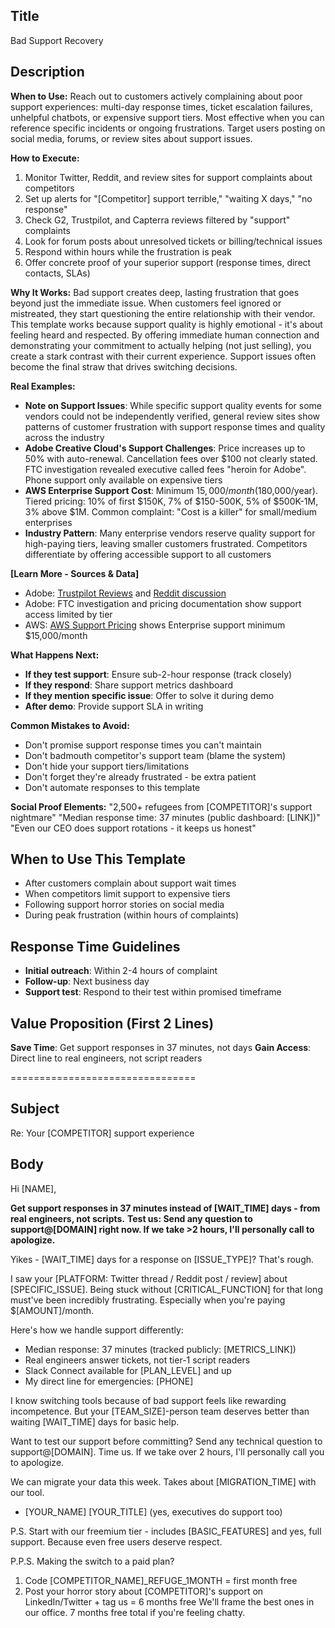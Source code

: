 ## Title
Bad Support Recovery

## Description

**When to Use:**
Reach out to customers actively complaining about poor support experiences: multi-day response times, ticket escalation failures, unhelpful chatbots, or expensive support tiers. Most effective when you can reference specific incidents or ongoing frustrations. Target users posting on social media, forums, or review sites about support issues.

**How to Execute:**
1. Monitor Twitter, Reddit, and review sites for support complaints about competitors
2. Set up alerts for "[Competitor] support terrible," "waiting X days," "no response"
3. Check G2, Trustpilot, and Capterra reviews filtered by "support" complaints
4. Look for forum posts about unresolved tickets or billing/technical issues
5. Respond within hours while the frustration is peak
6. Offer concrete proof of your superior support (response times, direct contacts, SLAs)

**Why It Works:**
Bad support creates deep, lasting frustration that goes beyond just the immediate issue. When customers feel ignored or mistreated, they start questioning the entire relationship with their vendor. This template works because support quality is highly emotional - it's about feeling heard and respected. By offering immediate human connection and demonstrating your commitment to actually helping (not just selling), you create a stark contrast with their current experience. Support issues often become the final straw that drives switching decisions.

**Real Examples:**
- **Note on Support Issues**: While specific support quality events for some vendors could not be independently verified, general review sites show patterns of customer frustration with support response times and quality across the industry
- **Adobe Creative Cloud's Support Challenges**: Price increases up to 50% with auto-renewal. Cancellation fees over $100 not clearly stated. FTC investigation revealed executive called fees "heroin for Adobe". Phone support only available on expensive tiers
- **AWS Enterprise Support Cost**: Minimum $15,000/month ($180,000/year). Tiered pricing: 10% of first $150K, 7% of $150-500K, 5% of $500K-1M, 3% above $1M. Common complaint: "Cost is a killer" for small/medium enterprises
- **Industry Pattern**: Many enterprise vendors reserve quality support for high-paying tiers, leaving smaller customers frustrated. Competitors differentiate by offering accessible support to all customers

**[Learn More - Sources & Data]**
- Adobe: [Trustpilot Reviews](https://www.trustpilot.com/review/adobe.com) and [Reddit discussion](https://www.reddit.com/r/Adobe/comments/k8o3xq/adobe_support_is_a_joke/)
- Adobe: FTC investigation and pricing documentation show support access limited by tier
- AWS: [AWS Support Pricing](https://aws.amazon.com/premiumsupport/pricing/) shows Enterprise support minimum $15,000/month

**What Happens Next:**
- **If they test support**: Ensure sub-2-hour response (track closely)
- **If they respond**: Share support metrics dashboard
- **If they mention specific issue**: Offer to solve it during demo
- **After demo**: Provide support SLA in writing

**Common Mistakes to Avoid:**
- Don't promise support response times you can't maintain
- Don't badmouth competitor's support team (blame the system)
- Don't hide your support tiers/limitations
- Don't forget they're already frustrated - be extra patient
- Don't automate responses to this template

**Social Proof Elements:**
"2,500+ refugees from [COMPETITOR]'s support nightmare"
"Median response time: 37 minutes (public dashboard: [LINK])"
"Even our CEO does support rotations - it keeps us honest"

## When to Use This Template
- After customers complain about support wait times
- When competitors limit support to expensive tiers
- Following support horror stories on social media
- During peak frustration (within hours of complaints)

## Response Time Guidelines
- **Initial outreach**: Within 2-4 hours of complaint
- **Follow-up**: Next business day
- **Support test**: Respond to their test within promised timeframe

## Value Proposition (First 2 Lines)
**Save Time**: Get support responses in 37 minutes, not days
**Gain Access**: Direct line to real engineers, not script readers

================================

## Subject
Re: Your [COMPETITOR] support experience

## Body
Hi [NAME],

**Get support responses in 37 minutes instead of [WAIT_TIME] days - from real engineers, not scripts.**
**Test us: Send any question to support@[DOMAIN] right now. If we take >2 hours, I'll personally call to apologize.**

Yikes - [WAIT_TIME] days for a response on [ISSUE_TYPE]? That's rough.

I saw your [PLATFORM: Twitter thread / Reddit post / review] about [SPECIFIC_ISSUE]. Being stuck without [CRITICAL_FUNCTION] for that long must've been incredibly frustrating. Especially when you're paying $[AMOUNT]/month.

Here's how we handle support differently:
- Median response: 37 minutes (tracked publicly: [METRICS_LINK])
- Real engineers answer tickets, not tier-1 script readers
- Slack Connect available for [PLAN_LEVEL] and up
- My direct line for emergencies: [PHONE]

I know switching tools because of bad support feels like rewarding incompetence. But your [TEAM_SIZE]-person team deserves better than waiting [WAIT_TIME] days for basic help.

Want to test our support before committing? Send any technical question to support@[DOMAIN]. Time us. If we take over 2 hours, I'll personally call you to apologize.

We can migrate your data this week. Takes about [MIGRATION_TIME] with our tool.

- [YOUR_NAME]
[YOUR_TITLE] (yes, executives do support too)

P.S. Start with our freemium tier - includes [BASIC_FEATURES] and yes, full support. Because even free users deserve respect.

P.P.S. Making the switch to a paid plan? 
1. Code [COMPETITOR_NAME]_REFUGE_1MONTH = first month free
2. Post your horror story about [COMPETITOR]'s support on LinkedIn/Twitter + tag us = 6 months free
We'll frame the best ones in our office. 7 months free total if you're feeling chatty.